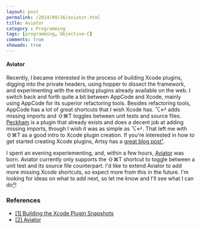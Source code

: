 ```yaml
---
layout: post
permalink: /2014/09/26/aviator.html
title: Aviator
category : Programming
tags: [programming, Objective-C]
comments: true
showads: true
---
```


#### Aviator

Recently, I became interested in the process of building Xcode plugins, digging into the private headers, using hopper to dissect the framework, and experimenting with the existing plugins already available on the web. I switch back and forth quite a bit between AppCode and Xcode, mainly  using AppCode for its superior refactoring tools. Besides refactoring tools, AppCode has a lot of great shortcuts that I wish Xcode has. ⌥↩ adds missing imports and ⇧⌘T toggles between unit tests and source files. [Peckham](https://github.com/markohlebar/Peckham) is a plugin that already exists and does a decent job at adding missing imports, though I wish it was as simple as ⌥↩. That left me with ⇧⌘T as a good intro to Xcode plugin creation. If you're interested in how to get started creating Xcode plugins, Artsy has a [great blog post](http://artsy.github.io/blog/2014/06/17/building-the-xcode-plugin-snapshots/)[¹](http://artsy.github.io/blog/2014/06/17/building-the-xcode-plugin-snapshots/).

I spent an evening experiementing, and, within a few hours, [Aviator](https://github.com/marksands/Aviator/) was born. Aviator currently only supports the ⇧⌘T shortcut to toggle between a unit test and its source file counterpart. I'd like to extend Aviator to add more missing Xcode shortcuts, so expect more from this in the future. I'm looking for ideas on what to add next, so let me know and I'll see what I can do[²](https://github.com/marksands/Aviator/)!

### References

* [[1] Building the Xcode Plugin Snapshots](http://artsy.github.io/blog/2014/06/17/building-the-xcode-plugin-snapshots/)
* [[2] Aviator](https://github.com/marksands/Aviator/)